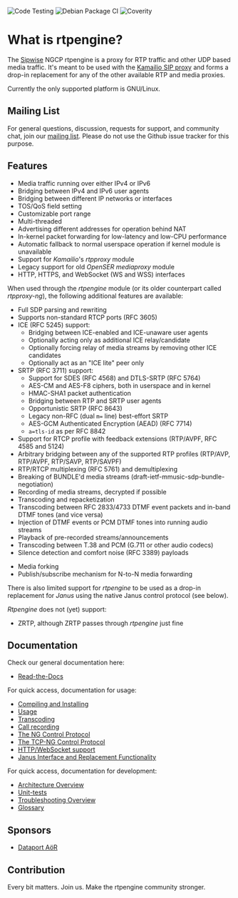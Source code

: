 ![Code Testing](https://github.com/sipwise/rtpengine/workflows/Code%20Testing/badge.svg)
![Debian Package CI](https://github.com/sipwise/rtpengine/workflows/Debian%20Packaging/badge.svg)
![Coverity](https://img.shields.io/coverity/scan/sipwise-rtpengine.svg)

# What is rtpengine?

The [Sipwise](http://www.sipwise.com/) NGCP rtpengine is a proxy for RTP traffic and other UDP based
media traffic. It's meant to be used with the [Kamailio SIP proxy](http://www.kamailio.org/)
and forms a drop-in replacement for any of the other available RTP and media
proxies.

Currently the only supported platform is GNU/Linux.

## Mailing List

For general questions, discussion, requests for support, and community chat,
join our [mailing list](https://rtpengine.com/mailing-list). Please do not use
the Github issue tracker for this purpose.

## Features

* Media traffic running over either IPv4 or IPv6
* Bridging between IPv4 and IPv6 user agents
* Bridging between different IP networks or interfaces
* TOS/QoS field setting
* Customizable port range
* Multi-threaded
* Advertising different addresses for operation behind NAT
* In-kernel packet forwarding for low-latency and low-CPU performance
* Automatic fallback to normal userspace operation if kernel module is unavailable
* Support for *Kamailio*'s *rtpproxy* module
* Legacy support for old *OpenSER* *mediaproxy* module
* HTTP, HTTPS, and WebSocket (WS and WSS) interfaces

When used through the *rtpengine* module (or its older counterpart called *rtpproxy-ng*),
the following additional features are available:

- Full SDP parsing and rewriting
- Supports non-standard RTCP ports (RFC 3605)
- ICE (RFC 5245) support:
  + Bridging between ICE-enabled and ICE-unaware user agents
  + Optionally acting only as additional ICE relay/candidate
  + Optionally forcing relay of media streams by removing other ICE candidates
  + Optionally act as an "ICE lite" peer only
- SRTP (RFC 3711) support:
  + Support for SDES (RFC 4568) and DTLS-SRTP (RFC 5764)
  + AES-CM and AES-F8 ciphers, both in userspace and in kernel
  + HMAC-SHA1 packet authentication
  + Bridging between RTP and SRTP user agents
  + Opportunistic SRTP (RFC 8643)
  + Legacy non-RFC (dual `m=` line) best-effort SRTP
  + AES-GCM Authenticated Encryption (AEAD) (RFC 7714)
  + `a=tls-id` as per RFC 8842
- Support for RTCP profile with feedback extensions (RTP/AVPF, RFC 4585 and 5124)
- Arbitrary bridging between any of the supported RTP profiles (RTP/AVP, RTP/AVPF,
  RTP/SAVP, RTP/SAVPF)
- RTP/RTCP multiplexing (RFC 5761) and demultiplexing
- Breaking of BUNDLE'd media streams (draft-ietf-mmusic-sdp-bundle-negotiation)
- Recording of media streams, decrypted if possible
- Transcoding and repacketization
- Transcoding between RFC 2833/4733 DTMF event packets and in-band DTMF tones (and vice versa)
- Injection of DTMF events or PCM DTMF tones into running audio streams
- Playback of pre-recorded streams/announcements
- Transcoding between T.38 and PCM (G.711 or other audio codecs)
- Silence detection and comfort noise (RFC 3389) payloads
* Media forking
* Publish/subscribe mechanism for N-to-N media forwarding

There is also limited support for *rtpengine* to be used as a drop-in
replacement for *Janus* using the native Janus control protocol (see below).

*Rtpengine* does not (yet) support:

* ZRTP, although ZRTP passes through *rtpengine* just fine

## Documentation

Check our general documentation here:
* [Read-the-Docs](https://rtpengine.readthedocs.io/en/latest/)

For quick access, documentation for usage:
* [Compiling and Installing](https://rtpengine.readthedocs.io/en/latest/compiling_and_installing.html)
* [Usage](https://rtpengine.readthedocs.io/en/latest/usage.html)
* [Transcoding](https://rtpengine.readthedocs.io/en/latest/transcoding.html)
* [Call recording](https://rtpengine.readthedocs.io/en/latest/call_recording.html)
* [The NG Control Protocol](https://rtpengine.readthedocs.io/en/latest/ng_control_protocol.html)
* [The TCP-NG Control Protocol](https://rtpengine.readthedocs.io/en/latest/tcpng_control_protocol.html)
* [HTTP/WebSocket support](https://rtpengine.readthedocs.io/en/latest/http_websocket_support.html)
* [Janus Interface and Replacement Functionality](https://rtpengine.readthedocs.io/en/latest/janus_interface_and_replacement.html)

For quick access, documentation for development:
* [Architecture Overview](https://rtpengine.readthedocs.io/en/latest/architecture.html)
* [Unit-tests](https://rtpengine.readthedocs.io/en/latest/tests.html)
* [Troubleshooting Overview](https://rtpengine.readthedocs.io/en/latest/troubleshooting.html)
* [Glossary](https://rtpengine.readthedocs.io/en/latest/glossary.html)

## Sponsors

* [Dataport AöR](https://www.dataport.de/)

## Contribution

Every bit matters. Join us. Make the rtpengine community stronger.

